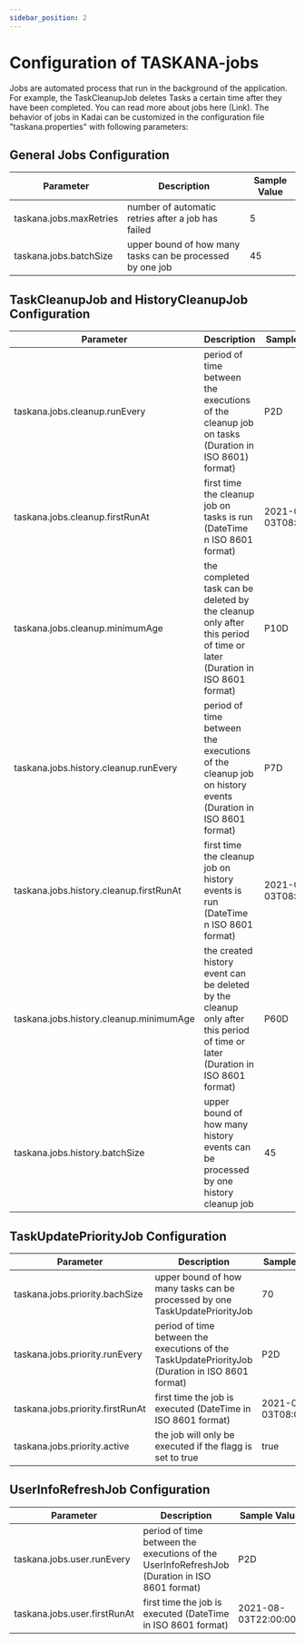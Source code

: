 ```yaml
---
sidebar_position: 2
---
```


# Configuration of TASKANA-jobs

Jobs are automated process that run in the background of the application. For example, the TaskCleanupJob deletes Tasks a certain time after they have been completed. You can read more about jobs here (Link). The behavior of jobs in Kadai can be customized in the configuration file "taskana.properties" with following parameters:

## General Jobs Configuration 

| Parameter                          | Description                                                     | Sample Value |
|------------------------------------|-----------------------------------------------------------------|--------------|
| taskana.jobs.maxRetries | number of automatic retries after a job has failed        | 5            |
| taskana.jobs.batchSize  | upper bound of how many tasks can be processed by one job           | 45           |


## TaskCleanupJob and HistoryCleanupJob Configuration

| Parameter                               | Description                                                                                                               | Sample Value         |
|-----------------------------------------|---------------------------------------------------------------------------------------------------------------------------|----------------------|
| taskana.jobs.cleanup.runEvery           | period of time between the executions of the cleanup job on tasks (Duration in ISO 8601) format)                                                       | P2D                  |
| taskana.jobs.cleanup.firstRunAt         | first time the cleanup job on tasks is run (DateTime n ISO 8601 format)                                                              | 2021-08-03T08:00:00Z |
| taskana.jobs.cleanup.minimumAge         | the completed task can be deleted by the cleanup only after this period of time or later  (Duration in ISO 8601 format)        | P10D                 |
| taskana.jobs.history.cleanup.runEvery   | period of time between the executions of the cleanup job on history events (Duration in ISO 8601 format)                                                       | P7D                  |
| taskana.jobs.history.cleanup.firstRunAt | first time the cleanup job on history events is run (DateTime n ISO 8601 format)                                                              | 2021-08-03T08:00:00Z |
| taskana.jobs.history.cleanup.minimumAge | the created history event can be deleted by the cleanup only after this period of time or later  (Duration in ISO 8601 format) | P60D                 |
| taskana.jobs.history.batchSize     | upper bound of how many history events can be processed by one history cleanup job | 45           |

## TaskUpdatePriorityJob Configuration

| Parameter                        | Description                                                           | Sample Value         |
|----------------------------------|-----------------------------------------------------------------------|----------------------|
| taskana.jobs.priority.bachSize   | upper bound of how many tasks can be processed by one TaskUpdatePriorityJob                | 70                  |
| taskana.jobs.priority.runEvery   | period of time between the executions of the TaskUpdatePriorityJob (Duration in ISO 8601 format)   | P2D                  |
| taskana.jobs.priority.firstRunAt | first time the job is executed (DateTime in ISO 8601 format)                 | 2021-08-03T08:00:00Z |
| taskana.jobs.priority.active     | the job will only be executed if the flagg is set to true | true                |

## UserInfoRefreshJob Configuration

| Parameter                    | Description                                                         | Sample Value         |
|------------------------------|---------------------------------------------------------------------|----------------------|
| taskana.jobs.user.runEvery   | period of time between the executions of the UserInfoRefreshJob (Duration in ISO 8601 format) | P2D                  |
| taskana.jobs.user.firstRunAt | first time the job is executed (DateTime in ISO 8601 format)               | 2021-08-03T22:00:00Z |